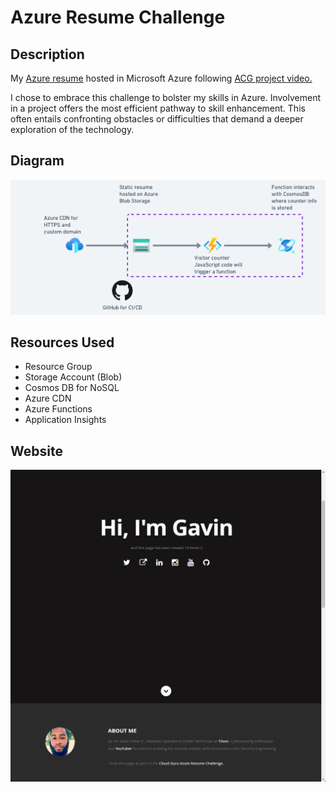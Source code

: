 # Azure Resume Challenge

<h2>Description</h2>

My [Azure resume](https://www.gavinpaul.io/) hosted in Microsoft Azure following [ACG project video.](https://www.youtube.com/watch?v=ieYrBWmkfno&t=569s&ab_channel=ACloudGuru)

I chose to embrace this challenge to bolster my skills in Azure. Involvement in a project offers the most efficient pathway to skill enhancement. This often entails confronting obstacles or difficulties that demand a deeper exploration of the technology.


<h2>Diagram</h2>

<img class="diagram"  src="frontend/diagram.png" alt="" />

<h2>Resources Used</h2>

- Resource Group
- Storage Account (Blob)
- Cosmos DB for NoSQL
- Azure CDN
- Azure Functions
- Application Insights

<h2>Website</h2>

<img class="website"  src="frontend/website-1.png" alt="" />